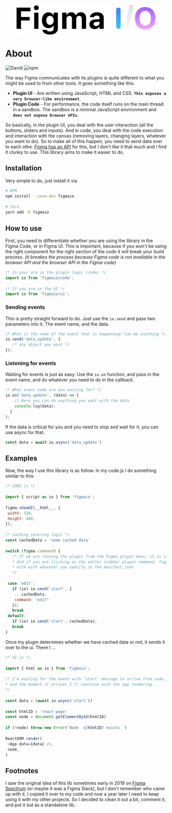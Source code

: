 <p align="center">
  <img src="./logo.png">
</p>

# About

![David](https://img.shields.io/david/dev/rojcyk/figmaIO)
![npm](https://img.shields.io/npm/dm/figmaio)


The way Figma communicates with its plugins is quite different to what you might be used to from other tools. It goes something like this.

- **Plugin UI** - Are written using JavaScript, HTML and CSS. **`This exposes a very browser-like environment`**.
- **Plugin Code** - For performance, the code itself runs on the main thread in a sandbox. The sandbox is a minimal JavaScript environment and **`does not expose browser APIs`.**

So basically, in the plugin UI, you deal with the user interaction (all the buttons, sliders and inputs). And in code, you deal with the code execution and interaction with the canvas (removing layers, changing layers, whatever you want to do). So to make all of this happen, you need to send data over to each othe. [Figma has an API](https://www.figma.com/plugin-docs/api/properties/figma-ui-onmessage/) for this, but I don't like it that much and I find it clunky to use. This library aims to make it easier to do.

## Installation

Very simple to do, just install it via

```bash
# NPM
npm install --save-dev figmaio

# Yarn
yarn add -D figmaio
```

## How to use

First, you need to differentiate whether you are using the library in the Figma Code, or in Figma UI. This is important, because if you won't be using the right component for the right section of the code it will break your build process. _(it breakes the process because Figma code is not available in the browser API and the browser API in the Figma code)_


```js
/* In your are in the plugin logic (code) */
import io from 'figmaio/code';

/* If you are in the UI */
import io from 'figmaio/ui';
```

### Sending events

This is pretty straight forward to do. Just use the `io.send` and pass two parameters into it. The event name, and the data.

```js
/* What is the name of the event that is happening? Can be anything */
io.send('data_update', {
   /* any object you want */
});
```

### Listening for events

Waiting for events is just as easy. Use the `io.on` function, and pass in the event name, and do whatever you need to do in the callback.

```js
/* What event name are you waiting for? */
io.on('data_update', (data) => {
    // Here you can do anything you want with the data
    console.log(data);
  }
);
```

If the data is critical for you and you need to stop and wait for it, you can use async for that.

```js
const data = await io.async('data_update')
```

## Examples

Now, the way I use this library is as follow. In my code.js I do something similar to this:

```js
/* CODE.js */

import { script as io } from 'figmaio';

figma.showUI(__html__, {
 width: 320,
 height: 480,
});

/* Caching covering logic */
const cachedData = 'some cached data'

switch (figma.command) {
   /* If we are running the plugin from the Figma plugin menu, it is starting with no command.
   * And if you are clicking on the editor sidebar plugin command, figma starts the plugin
   * with with whaveter you specify in the manifest.json
   */

 case 'edit':
   if (io) io.send('start', { 
    ...cachedData,
    command: "edit"
   });
   break
 default:
   if (io) io.send('start', cachedData);
   break
}
```

Once my plugin determines whether we have cached data or not, it sends it over to the ui. There I ...

```js
/* UI.js */

import { html as io } from 'figmaio';

/* I'm waiting for the event with 'start' message to arrive from code.js
* and the moment it arrives I'll continue with the app rendering.
*/

const data = (await io.async('start'))

const htmlID = 'react-page'
const node = document.getElementById(htmlID)

if (!node) throw new Error(`Node  ${htmlID} exists `)

ReactDOM.render(
 <App data={data} />,
 node,
)
```

## Footnotes

I saw the original idea of this lib sometimes early in 2019 on [Figma Spectrum](https://spectrum.chat/figma?tab=posts) (or maybe it was a Figma Slack), but I don't remember who came up with it. I copied it over to my code and now a year later I need to keep using it with my other projects. So I decided to clean it out a bit, comment it, and put it out as a standalone lib.
